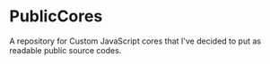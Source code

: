 # PublicCores
A repository for Custom JavaScript cores that I've decided to put as readable public source codes.
